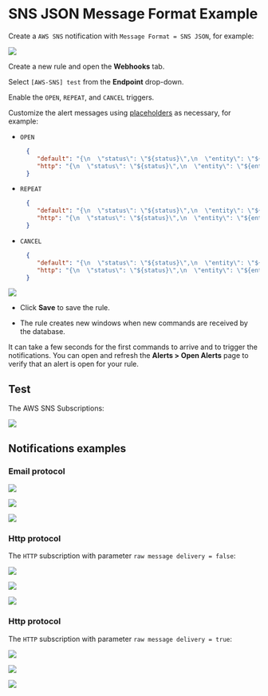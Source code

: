 # SNS JSON Message Format Example

Create a `AWS SNS` notification with `Message Format = SNS JSON`, for example:

![](./images/aws_sns_web_notification_config_json.png)

Create a new rule and open the **Webhooks** tab.

Select `[AWS-SNS] test` from the **Endpoint** drop-down.

Enable the `OPEN`, `REPEAT`, and `CANCEL` triggers.

Customize the alert messages using [placeholders](../placeholders.md) as necessary, for example:

* `OPEN`

```json
     {
        "default": "{\n  \"status\": \"${status}\",\n  \"entity\": \"${entity}\",\n  \"rule\": \"${rule}\",\n  \"tags\": \"${tags}\",\n  \"message\": \"The rule is open (default)\"\n}",
        "http": "{\n  \"status\": \"${status}\",\n  \"entity\": \"${entity}\",\n  \"rule\": \"${rule}\",\n  \"tags\": \"${tags}\",\n  \"message\": \"The rule is open (http)\"\n}"
     }
```

* `REPEAT`

```json
     {
        "default": "{\n  \"status\": \"${status}\",\n  \"entity\": \"${entity}\",\n  \"rule\": \"${rule}\",\n  \"tags\": \"${tags}\",\n  \"repeatCount\": \"${repeat_count}\",\n  \"message\": \"The rule is still open (default)\"\n}",
        "http": "{\n  \"status\": \"${status}\",\n  \"entity\": \"${entity}\",\n  \"rule\": \"${rule}\",\n  \"tags\": \"${tags}\",\n  \"repeatCount\": \"${repeat_count}\",\n  \"message\": \"The rule is still open (http)\"\n}"
     }
```

* `CANCEL`

```json
     {
        "default": "{\n  \"status\": \"${status}\",\n  \"entity\": \"${entity}\",\n  \"rule\": \"${rule}\",\n  \"tags\": \"${tags}\",\n  \"repeatCount\": \"${repeat_count}\",\n  \"message\": \"The rule is cancel (default)\"\n}",
        "http": "{\n  \"status\": \"${status}\",\n  \"entity\": \"${entity}\",\n  \"rule\": \"${rule}\",\n  \"tags\": \"${tags}\",\n  \"repeatCount\": \"${repeat_count}\",\n  \"message\": \"The rule is cancel (http)\"\n}"
     }
```

  ![](./images/aws_sns_web_notification_json.png)

* Click **Save** to save the rule.

* The rule creates new windows when new commands are received by the database.

It can take a few seconds for the first commands to arrive and to trigger the notifications. You can open and refresh the **Alerts > Open Alerts** page to verify that an alert is open for your rule.

## Test

The AWS SNS Subscriptions:

![](./images/aws_sns_subscriptions.png)

## Notifications examples

### Email protocol

![](./images/aws_sns_web_notification_json_test_1.png)

![](./images/aws_sns_web_notification_json_test_2.png)

![](./images/aws_sns_web_notification_json_test_3.png)

### Http protocol

The `HTTP` subscription with parameter `raw message delivery = false`:

![](./images/aws_sns_web_notification_json_test_4.png)

![](./images/aws_sns_web_notification_json_test_5.png)

![](./images/aws_sns_web_notification_json_test_6.png)

### Http protocol

The `HTTP` subscription with parameter `raw message delivery = true`:

![](./images/aws_sns_web_notification_json_test_7.png)

![](./images/aws_sns_web_notification_json_test_8.png)

![](./images/aws_sns_web_notification_json_test_9.png)
